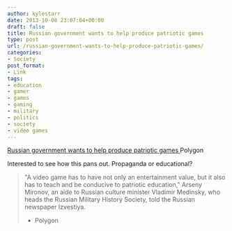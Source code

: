 ```yaml
---
author: kylestarr
date: 2013-10-08 23:07:04+00:00
draft: false
title: Russian government wants to help produce patriotic games
type: post
url: /russian-government-wants-to-help-produce-patriotic-games/
categories:
- Society
post_format:
- Link
tags:
- education
- gamer
- games
- gaming
- military
- politics
- society
- video games
---
```


[Russian government wants to help produce patriotic games
](http://www.polygon.com/2013/10/8/4816680/russian-government-patriotic-video-games)Polygon

Interested to see how this pans out. Propaganda or educational?


<blockquote>"A video game has to have not only an entertainment value, but it also has to teach and be conducive to patriotic education," Arseny Mironov, an aide to Russian culture minister Vladimir Medinsky, who heads the Russian Military History Society, told the Russian newspaper Izvestiya.

- Polygon</blockquote>
